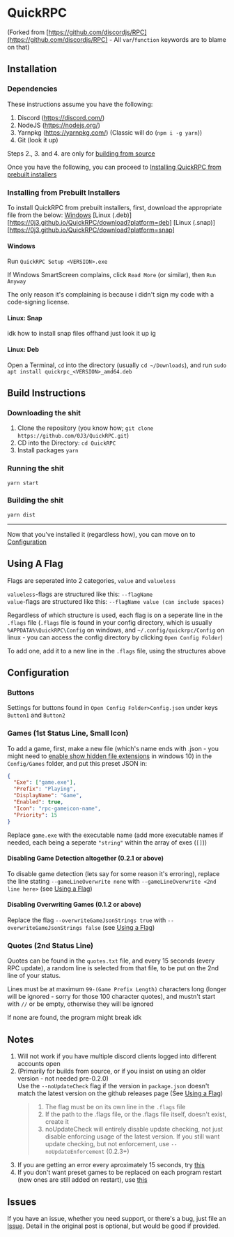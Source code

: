 # QuickRPC

(Forked from [https://github.com/discordjs/RPC](https://github.com/discordjs/RPC) - All `var`/`function` keywords are to blame on that)<br/>

## Installation

### Dependencies

These instructions assume you have the following:

1. Discord (https://discord.com/)
2. NodeJS (https://nodejs.org/)
3. Yarnpkg (https://yarnpkg.com/) (Classic will do (`npm i -g yarn`))
4. Git (look it up)

Steps 2., 3. and 4. are only for [building from source](#build-instructions)

Once you have the following, you can proceed to [Installing QuickRPC from prebuilt installers](#installing-from-prebuilt-installers)

### Installing from Prebuilt Installers

To install QuickRPC from prebuilt installers, first, download the appropriate file from the below:
[Windows](https://0j3.github.io/QuickRPC/download?platform=win)
[Linux (.deb)][https://0j3.github.io/QuickRPC/download?platform=deb]
[Linux (.snap)][https://0j3.github.io/QuickRPC/download?platform=snap]

#### Windows

Run `QuickRPC Setup <VERSION>.exe`

If Windows SmartScreen complains, click `Read More` (or similar), then `Run Anyway`

The only reason it's complaining is because i didn't sign my code with a code-signing license.

#### Linux: Snap

idk how to install snap files offhand just look it up ig

#### Linux: Deb

Open a Terminal, `cd` into the directory (usually `cd ~/Downloads`), and run `sudo apt install quickrpc_<VERSION>_amd64.deb`

## Build Instructions

### Downloading the shit

1. Clone the repository (you know how; `git clone https://github.com/0J3/QuickRPC.git`)
2. CD into the Directory: `cd QuickRPC`
3. Install packages `yarn`

### Running the shit

`yarn start`

### Building the shit

`yarn dist`

---

Now that you've installed it (regardless how), you can move on to [Configuration](#configuration)

## Using A Flag

Flags are seperated into 2 categories, `value` and `valueless`

`valueless`-flags are structured like this: `--flagName`<br/>
`value`-flags are structured like this: `--flagName value (can include spaces)`

Regardless of which structure is used, each flag is on a seperate line in the `.flags` file (`.flags` file is found in your config directory, which is usually `%APPDATA%\QuickRPC\Config` on windows, and `~/.config/quickrpc/Config` on linux - you can access the config directory by clicking `Open Config Folder`)

To add one, add it to a new line in the `.flags` file, using the structures above

## Configuration

### Buttons

Settings for buttons found in `Open Config Folder>Config.json` under keys `Button1` and `Button2`

### Games (1st Status Line, Small Icon)

To add a game, first, make a new file (which's name ends with .json - you might need to [enable show hidden file extensions](https://fileinfo.com/help/windows_10_show_file_extensions) in windows 10) in the `Config/Games` folder, and put this preset JSON in:

```json
{
  "Exe": ["game.exe"],
  "Prefix": "Playing",
  "DisplayName": "Game",
  "Enabled": true,
  "Icon": "rpc-gameicon-name",
  "Priority": 15
}
```

Replace `game.exe` with the executable name (add more executable names if needed, each being a seperate `"string"` within the array of exes (`[]`))

#### Disabling Game Detection altogether (0.2.1 or above)

To disable game detection (lets say for some reason it's erroring), replace the line stating `--gameLineOverwrite none` with `--gameLineOverwrite <2nd line here>` (see [Using a Flag](#using-a-flag))

#### Disabling Overwriting Games (0.1.2 or above)

Replace the flag `--overwriteGameJsonStrings true` with `--overwriteGameJsonStrings false` (see [Using a Flag](#using-a-flag))

### Quotes (2nd Status Line)

Quotes can be found in the `quotes.txt` file, and every 15 seconds (every RPC update), a random line is selected from that file, to be put on the 2nd line of your status.

Lines must be at maximum `99-(Game Prefix Length)` characters long (longer will be ignored - sorry for those 100 character quotes), and mustn't start with `//` or be empty, otherwise they will be ignored

If none are found, the program might break idk

## Notes

1. Will not work if you have multiple discord clients logged into different accounts open
2. (Primarily for builds from source, or if you insist on using an older version - not needed pre-0.2.0)<br/>Use the `--noUpdateCheck` flag if the version in `package.json` doesn't match the latest version on the github releases page (See [Using a Flag](#using-a-flag))<br/>
   > 1. The flag must be on its own line in the `.flags` file
   > 2. If the path to the .flags file, or the .flags file itself, doesn't exist, create it
   > 3. noUpdateCheck will entirely disable update checking, not just disable enforcing usage of the latest version.
   >   If you still want update checking, but not enforcement, use `--noUpdateEnforcement` (0.2.3+)
3. If you are getting an error every aproximately 15 seconds, try [this](#disabling-game-detection-altogether-021-or-above)
4. If you don't want preset games to be replaced on each program restart (new ones are still added on restart), use [this](#disabling-overwriting-games-012-or-above)

## Issues

If you have an issue, whether you need support, or there's a bug, just file an [Issue](https://github.com/0J3/QuickRPC/issues/new). Detail in the original post is optional, but would be good if provided.
